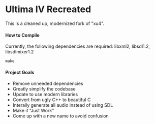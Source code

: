 # Ultima IV Recreated

This is a cleaned up, modernized fork of "xu4".

#### How to Compile
Currently, the following dependencies are required:
libxml2, libsdl1.2, libsdlmixer1.2
```
make
```

#### Project Goals
* Remove unneeded dependencies
* Greatly simplify the codebase
* Update to use modern libraries
* Convert from ugly C++ to beautiful C
* Interally generate all audio instead of using SDL
* Make it "Just Work"
* Come up with a new name to avoid confusion
